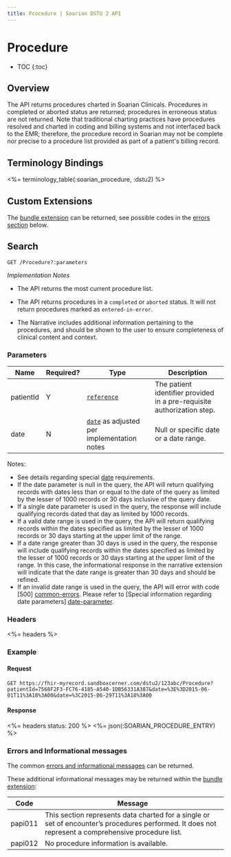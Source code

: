 ```yaml
---
title: Procedure | Soarian DSTU 2 API
---
```

 
# Procedure

* TOC
{:toc}

## Overview 

The API returns procedures charted in Soarian Clinicals. Procedures in completed or aborted status are returned; procedures in erroneous status are not returned. Note that traditional charting practices have procedures resolved and charted in coding and billing systems and not interfaced back to the EMR; therefore, the procedure record in Soarian may not be complete nor precise to a procedure list provided as part of a patient's billing record.  

## Terminology Bindings

<%= terminology_table(:soarian_procedure, :dstu2) %>

## Custom Extensions

The [bundle extension] can be returned, see possible codes in the [errors section] below.

## Search

    GET /Procedure?:parameters
    
_Implementation Notes_

* The API returns the most current procedure list.

* The API returns procedures in a `completed` or `aborted` status. It will not return procedures marked as `entered-in-error`.

* The Narrative includes additional information pertaining to the procedures, and should be shown to the user to ensure completeness of clinical content and context.

### Parameters

 Name      | Required? | Type                                          | Description
-----------|-----------|-----------------------------------------------|------------------------------------------------------------------------
 patientId | Y         | [`reference`]                                 | The patient identifier provided in a pre-requisite authorization step.
 date      | N         | [`date`] as adjusted per implementation notes | Null or specific date or a date range.

Notes:

* See details regarding special [date][date-parameter] requirements.
* If the date parameter is null in the query, the API will return qualifying records with dates less than or equal to the date of the query as limited by the lesser of 1000 records or 30 days inclusive of the query date.
* If a single date parameter is used in the query, the response will include qualifying records dated that day as limited by 1000 records.  
* If a valid date range is used in the query, the API will return qualifying records within the dates specified as limited by the lesser of 1000 records or 30 days starting at the upper limit of the range.
* If a date range greater than 30 days is used in the query, the response will include qualifying records within the dates specified as limited by the lesser of 1000 records or 30 days starting at the upper limit of the range. In this case, the informational response in the narrative extension will indicate that the date range is greater than 30 days and should be refined.
* If an invalid date range is used in the query, the API will error with code [500] [common-errors]. Please refer to [Special information regarding date parameters] [date-parameter].

### Headers 

<%= headers %>

### Example

#### Request 

    GET https://fhir-myrecord.sandboxcerner.com/dstu2/123abc/Procedure?patientId=7568F2F3-FC76-4185-A540-1DB56331A387&date=%3E%3D2015-06-01T11%3A18%3A00&date=%3C2015-06-29T11%3A18%3A00
 
#### Response

<%= headers status: 200 %>
<%= json(:SOARIAN_PROCEDURE_ENTRY) %>

### Errors and Informational messages
The common [errors and informational messages][common-errors] can be returned.

These additional informational messages may be returned within the [bundle extension]:

Code    | Message
---------|---------------------------------------------------------------------------------------------------------------------------------------------------------------------------------------------------------------------------------------------------------------------------------------------------
 papi011 | This section represents data charted for a single or set of encounter’s procedures performed. It does not represent a comprehensive procedure list.
 papi012 | No procedure information is available.
 


[bundle extension]: ../../#bundle-message-extension
[errors section]: #errors-and-informational-messages
[`reference`]: http://hl7.org/fhir/DSTU2/search.html#reference
[`date`]: http://hl7.org/fhir/DSTU2/search.html#date
[common-errors]: ../../common-errors 
[date-parameter]: ../../#special-information-regarding-date-parameters